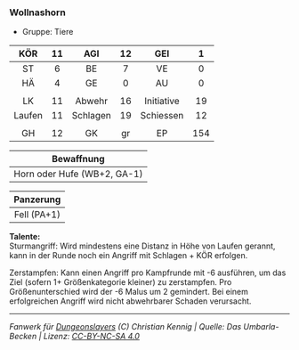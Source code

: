 ### Wollnashorn

- Gruppe: Tiere

|  KÖR   | 11  |   AGI    | 12  |    GEI     |  1  |
| :----: | :-: | :------: | :-: | :--------: | :-: |
|   ST   |  6  |    BE    |  7  |     VE     |  0  |
|   HÄ   |  4  |    GE    |  0  |     AU     |  0  |
|        |     |          |     |            |     |
|   LK   | 11  |  Abwehr  | 16  | Initiative | 19  |
| Laufen | 11  | Schlagen | 19  | Schiessen  | 12  |
|        |     |          |     |            |     |
|   GH   | 12  |    GK    | gr  |     EP     | 154 |

|         Bewaffnung          |
| :-------------------------: |
| Horn oder Hufe (WB+2, GA-1) |

|  Panzerung  |
| :---------: |
| Fell (PA+1) |

**Talente:**  
Sturmangriff: Wird mindestens eine Distanz in Höhe von Laufen gerannt, kann in der Runde noch ein Angriff mit Schlagen + KÖR erfolgen.

Zerstampfen: Kann einen Angriff pro Kampfrunde mit -6 ausführen, um das Ziel (sofern 1+ Größenkategorie kleiner) zu zerstampfen. Pro Größenunterschied wird der -6 Malus um 2 gemindert. Bei einem erfolgreichen Angriff wird nicht abwehrbarer Schaden verursacht.

---

_Fanwerk für [Dungeonslayers](https://www.dungeonslayers.net/) (C) Christian Kennig | Quelle: Das Umbarla-Becken | Lizenz: [CC-BY-NC-SA 4.0](https://creativecommons.org/licenses/by-nc-sa/4.0/deed.de)_
